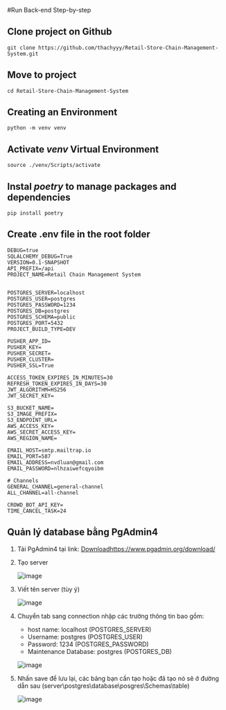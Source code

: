 #Run Back-end Step-by-step

## Clone project on Github
```
git clone https://github.com/thachyyy/Retail-Store-Chain-Management-System.git
```
## Move to project
```
cd Retail-Store-Chain-Management-System
```
## Creating an Environment
```
python -m venv venv
```
## Activate *venv* Virtual Environment
```
source ./venv/Scripts/activate
```
## Instal *poetry* to manage packages and dependencies
```
pip install poetry
```
## Create .env file in the root folder
```
DEBUG=true
SQLALCHEMY_DEBUG=True
VERSION=0.1-SNAPSHOT
API_PREFIX=/api
PROJECT_NAME=Retail Chain Management System


POSTGRES_SERVER=localhost
POSTGRES_USER=postgres
POSTGRES_PASSWORD=1234
POSTGRES_DB=postgres
POSTGRES_SCHEMA=public
POSTGRES_PORT=5432
PROJECT_BUILD_TYPE=DEV

PUSHER_APP_ID=
PUSHER_KEY=
PUSHER_SECRET=
PUSHER_CLUSTER=
PUSHER_SSL=True

ACCESS_TOKEN_EXPIRES_IN_MINUTES=30
REFRESH_TOKEN_EXPIRES_IN_DAYS=30
JWT_ALGORITHM=HS256
JWT_SECRET_KEY=

S3_BUCKET_NAME=
S3_IMAGE_PREFIX=
S3_ENDPOINT_URL=
AWS_ACCESS_KEY=
AWS_SECRET_ACCESS_KEY=
AWS_REGION_NAME=

EMAIL_HOST=smtp.mailtrap.io
EMAIL_PORT=587
EMAIL_ADDRESS=nvdluan@gmail.com
EMAIL_PASSWORD=nlhzaiwefcqyoibm

# Channels
GENERAL_CHANNEL=general-channel
ALL_CHANNEL=all-channel

CROWD_BOT_API_KEY=
TIME_CANCEL_TASK=24

```
  
## Quản lý database bằng PgAdmin4 
1. Tải PgAdmin4 tại link:  [Download](https://www.pgadmin.org/download/)https://www.pgadmin.org/download/
2. Tạo server

   ![image](https://github.com/thachyyy/Retail-Store-Chain-Management-System/assets/79985864/8f275444-fa07-46b0-b1b6-ff5c887ef4d8)
3. Viết tên server (tùy ý)

   ![image](https://github.com/thachyyy/Retail-Store-Chain-Management-System/assets/79985864/64364b81-f507-479f-9e2f-1afa043a8ba7)
4. Chuyển tab sang connection nhập các trường thông tin bao gồm:
   - host name: localhost (POSTGRES_SERVER)
   - Username: postgres (POSTGRES_USER)
   - Password: 1234 (POSTGRES_PASSWORD)
   - Maintenance Database: postgres (POSTGRES_DB)

   ![image](https://github.com/thachyyy/Retail-Store-Chain-Management-System/assets/79985864/99b7d602-0509-4808-bab5-63ce301e9a35)
6. Nhấn save để lưu lại, các bảng bạn cần tạo hoặc đã tạo nó sẽ ở đường dẫn sau (server\postgres\database\posgres\Schemas\table)

   ![image](https://github.com/thachyyy/Retail-Store-Chain-Management-System/assets/79985864/905466cc-0e99-4670-948b-b74347228d1f)






